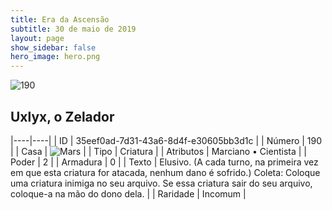 ```yaml
---
title: Era da Ascensão
subtitle: 30 de maio de 2019
layout: page
show_sidebar: false
hero_image: hero.png
---
```


![190](https://cdn.keyforgegame.com/media/card_front/pt/435_190_432WRVP2F967_pt.png)

## Uxlyx, o Zelador

|----|----|
| ID | 35eef0ad-7d31-43a6-8d4f-e30605bb3d1c |
| Número | 190 |
| Casa | ![Mars](https://archonarcana.com/images/thumb/d/de/Mars.png/22px-Mars.png "Marte") |
| Tipo | Criatura |
| Atributos | Marciano • Cientista |
| Poder | 2 |
| Armadura | 0 |
| Texto | Elusivo. (A cada turno, na primeira vez  em que esta criatura for atacada, nenhum dano é sofrido.) Coleta: Coloque uma criatura inimiga no seu arquivo. Se essa criatura sair do seu arquivo, coloque-a na mão do dono dela. |
| Raridade | Incomum |
